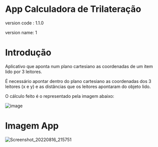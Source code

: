# App Calculadora de Trilateração
version code : 1.1.0

version name: 1

# Introdução
Aplicativo que aponta num plano cartesiano as coordenadas de um item lido por 3 leitores. 

É necessário apontar dentro do plano cartesiano as coordenadas dos 3 leitores (x e y) e as distâncias que os leitores apontaram do objeto lido.

O cálculo feito é o representado pela imagem abaixo: 


![image](https://user-images.githubusercontent.com/43394727/185010456-1698356b-087c-493c-8c44-e7feb615d42f.png)


# Imagem App
![Screenshot_20220816_215751](https://user-images.githubusercontent.com/43394727/185010620-ca96a6ed-a556-40d0-9c40-11d9ce45dd0b.png)
